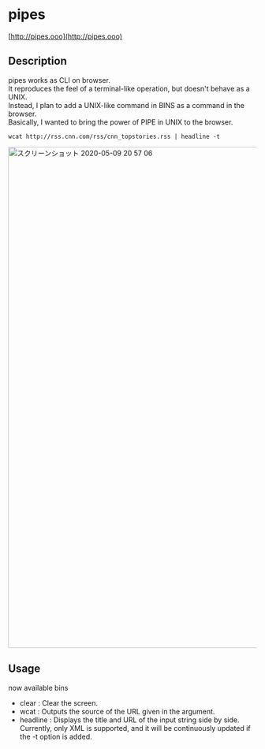 # pipes
[http://pipes.ooo](http://pipes.ooo)

## Description
pipes works as CLI on browser.  
It reproduces the feel of a terminal-like operation, but doesn't behave as a UNIX.  
Instead, I plan to add a UNIX-like command in BINS as a command in the browser.   
Basically, I wanted to bring the power of PIPE in UNIX to the browser.  
  
`wcat http://rss.cnn.com/rss/cnn_topstories.rss | headline -t`  
  
<img width="1017" alt="スクリーンショット 2020-05-09 20 57 06" src="https://user-images.githubusercontent.com/661905/81473241-110b5280-9238-11ea-874b-68454baaf760.png">

## Usage
now available bins
- clear : Clear the screen.
- wcat : Outputs the source of the URL given in the argument.
- headline : Displays the title and URL of the input string side by side. Currently, only XML is supported, and it will be continuously updated if the -t option is added.
